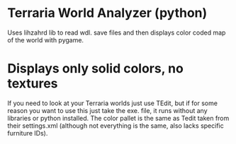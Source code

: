 # Terraria World Analyzer (python)
Uses lihzahrd lib to read wdl. save files and then displays color coded map of the world with pygame.
# Displays only solid colors, no textures
If you need to look at your Terraria worlds just use TEdit, but if for some reason you want to use this just take the exe. file, it runs without any libraries or python installed.
The color pallet is the same as Tedit taken from their settings.xml (although not everything is the same, also lacks specific furniture IDs).
